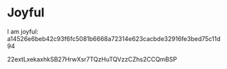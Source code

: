 # Joyful

I am joyful: a14526e6beb42c93f6fc5081b6668a72314e623cacbde32916fe3bed75c11d94


22extLxekaxhkSB27HrwXsr7TQzHuTQVzzCZhs2CCQmBSP